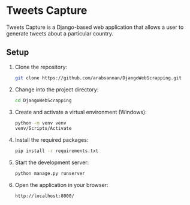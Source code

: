 # Tweets Capture

Tweets Capture is a Django-based web application that allows a user to generate tweets about a particular country.

## Setup

1. Clone the repository:
   ```bash
   git clone https://github.com/arabsannan/DjangoWebScrapping.git
   ```
2. Change into the project directory:

   ```bash
   cd DjangoWebScrapping
   ```

3. Create and activate a virtual environment (Windows):
   ```bash
   python -m venv venv
   venv/Scripts/Activate
   ```
4. Install the required packages:
   ```bash
   pip install -r requirements.txt
   ```
5. Start the development server:
   ```bash
   python manage.py runserver
   ```

6. Open the application in your browser:
    ```bash
    http://localhost:8000/
    ```